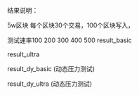 结果说明：

5w区块 每个区块30个交易，100个区块写入，

测试速率100 200 300 400 500
result_basic

result_ultra

result_dy_basic (动态压力测试)

result_dy_ultra (动态压力测试)